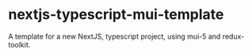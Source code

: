 # nextjs-typescript-mui-template
A template for a new NextJS, typescript project, using mui-5 and redux-toolkit.
